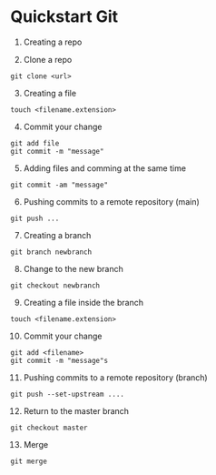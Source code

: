 # Quickstart Git

01. Creating a repo

02. Clone a repo

```
git clone <url>
```

03. Creating a file

```
touch <filename.extension>
```

04. Commit your change 

```
git add file
git commit -m "message"

```

05. Adding files and comming at the same time

```
git commit -am "message"
```

06. Pushing commits to a remote repository (main)

```
git push ...
```

07. Creating a branch

```
git branch newbranch
```
08. Change to the new branch

```
git checkout newbranch
```

09. Creating a file inside the branch

```
touch <filename.extension>
```
10. Commit your change 

```
git add <filename>
git commit -m "message"s
```

11. Pushing commits to a remote repository (branch)

```
git push --set-upstream ....
```

12. Return to the master branch

```
git checkout master
```
13. Merge

```
git merge
```



